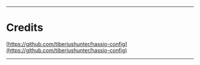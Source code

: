 
***

# Credits

[https://github.com/tiberiushunter/hassio-config](https://github.com/tiberiushunter/hassio-config)

***
